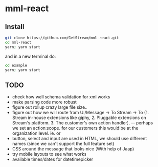 # mml-react 

## Install

```bash
git clone https://github.com/GetStream/mml-react.git
cd mml-react
yarn; yarn start
```

and in a new terminal do:

```bash
cd example
yarn; yarn start
```


## TODO

- check how well schema validation for xml works
- make parsing code more robust
- figure out rollup crazy large file size..
- figure out how we will route from UI/Message -> To Stream -> To (1. Stream in-house extensions like giphy, 2. Pluggable extensions on Stream's platform. 3. The customer's own action handler).
  -- perhaps we set an action:scope. for our customers this would be at the organization level. ie. <mml action_scope="organization:123"> or <mml action_scope="giphy">
- button, select and input are used in HTML, we should use different names (since we can't support the full feature set)
- CSS around the message that looks nice (With help of Jaap)
- try mobile layouts to see what works
- available times/dates for datetimepicker

